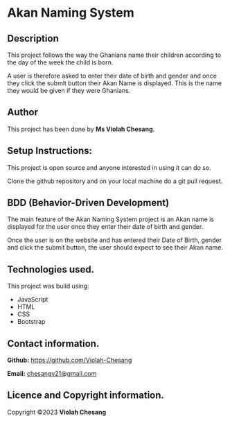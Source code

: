 # Akan Naming System

## Description
This project follows the way the Ghanians name their children according to the day of the week the child is born.

A user is therefore asked to enter their date of birth and gender and once they click the submit button their Akan Name is displayed. This is the name they would be given if they were Ghanians.

## Author 
This project has been done by **Ms Violah Chesang**.



## Setup Instructions:
This project is open source and anyone interested in using it can do so.

Clone the github repository and on your local machine do a git pull request.

## BDD (Behavior-Driven Development)

The main feature of the Akan Naming System project is an Akan name is displayed for the user once they enter their date of birth and gender.

Once the user is on the website and has entered their Date of Birth, gender and click the submit button, the user should expect to see their Akan name.


## Technologies used.

This project was build using:

- JavaScript
- HTML
- CSS
- Bootstrap 

## Contact information.

**Github:** https://github.com/Violah-Chesang

**Email:** chesangv21@gmail.com


## Licence and Copyright information.

Copyright &copy;2023 **Violah Chesang**
